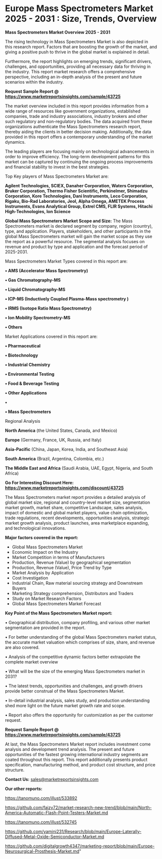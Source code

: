 # Europe Mass Spectrometers Market 2025 - 2031 : Size, Trends, Overview

<Strong> Mass Spectrometers Market Overview 2025 - 2031</strong>

The rising technology in Mass Spectrometers Market is also depicted in this research report. Factors that are boosting the growth of the market, and giving a positive push to thrive in the global market is explained in detail.

Furthermore, the report highlights on emerging trends, significant drivers, challenges, and opportunities, providing all necessary data for thriving in the industry. This report market research offers a comprehensive perspective, including an in-depth analysis of the present and future scenarios within the industry.

<strong>Request Sample Report @ <a href=https://www.marketreportsinsights.com/sample/43725>https://www.marketreportsinsights.com/sample/43725</a></strong>

The market overview included in this report provides information from a wide range of resources like government organizations, established companies, trade and industry associations, industry brokers and other such regulatory and non-regulatory bodies. The data acquired from these organizations authenticate the Mass Spectrometers research report, thereby aiding the clients in better decision making. Additionally, the data provided in this report offers a contemporary understanding of the market dynamics.

The leading players are focusing mainly on technological advancements in order to improve efficiency. The long-term development patterns for this market can be captured by continuing the ongoing process improvements and financial stability to invest in the best strategies.

Top Key players of Mass Spectrometers Market are:

<strong>Agilent Technologies, SCIEX, Danaher Corporation, Waters Corporation, Bruker Corporation, Thermo Fisher Scientific, Perkinelmer, Shimadzu Corporation, Kore Technologies, Dani Instruments, Leco Corporation, Rigaku, Bio-Rad Laboratories, Jeol, Alpha Omega, AMETEK Process Instruments, Evans Analytical Group, Extrel CMS, FLIR Systems, Hitachi High-Technologies, Ion Science</strong>

<strong><b>Global Mass Spectrometers Market Scope and Size:</b></strong>
The Mass Spectrometers market is declared segment by company, region (country), type, and application. Players, stakeholders, and other participants in the global Mass Spectrometers market will gain the market scope as they use the report as a powerful resource. The segmental analysis focuses on revenue and product by type and application and the forecast period of 2025-2031.

Mass Spectrometers Market Types covered in this report are:

<strong>•  AMS (Accelerator Mass Spectrometry)

•  Gas Chromatography-MS

•  Liquid Chromatography-MS

•  ICP-MS (Inductively Coupled Plasma-Mass spectrometry )

•  IRMS (Isotope Ratio Mass Spectrometry)

•  Ion Mobility Spectrometry-MS

•  Others</strong>

Market Applications covered in this report are:

<strong>•  Pharmaceutical

•  Biotechnology

•  Industrial Chemistry

•  Environmental Testing

•  Food & Beverage Testing

•  Other Applications

•  

•  Mass Spectrometers</strong> 

Regional Analysis

<strong>North America</strong> (the United States, Canada, and Mexico)

<strong>Europe</strong> (Germany, France, UK, Russia, and Italy)

<strong>Asia-Pacific</strong> (China, Japan, Korea, India, and Southeast Asia)

<strong>South America</strong> (Brazil, Argentina, Colombia, etc.)

<strong>The Middle East and Africa</strong> (Saudi Arabia, UAE, Egypt, Nigeria, and South Africa)

<strong>Go For Interesting Discount Here: <a href=https://www.marketreportsinsights.com/discount/43725>https://www.marketreportsinsights.com/discount/43725</a></strong>

The Mass Spectrometers market report provides a detailed analysis of global market size, regional and country-level market size, segmentation market growth, market share, competitive Landscape, sales analysis, impact of domestic and global market players, value chain optimization, trade regulations, recent developments, opportunities analysis, strategic market growth analysis, product launches, area marketplace expanding, and technological innovations.

<strong><b>Major factors covered in the report:</b></strong>
<ul>
  <li>Global Mass Spectrometers Market </li>
  <li>Economic Impact on the Industry</li>
  <li>Market Competition in terms of Manufacturers</li>
  <li>Production, Revenue (Value) by geographical segmentation</li>
  <li>Production, Revenue (Value), Price Trend by Type</li>
  <li>Market Analysis by Application</li>
  <li>Cost Investigation</li>
  <li>Industrial Chain, Raw material sourcing strategy and Downstream Buyers</li>
  <li>Marketing Strategy comprehension, Distributors and Traders</li>
  <li>Study on Market Research Factors</li>
  <li>Global Mass Spectrometers Market Forecast</li>
</ul>

<strong><b>Key Point of the Mass Spectrometers Market report:</b></strong>

• Geographical distribution, company profiling, and various other market segmentation are provided in the report.

• For better understanding of the global Mass Spectrometers market status, the accurate market valuation which comprises of size, share, and revenue are also covered.

• Analysis of the competitive dynamic factors better extrapolate the complete market overview

• What will be the size of the emerging Mass Spectrometers market in 2031?

• The latest trends, opportunities and challenges, and growth drivers provide better construal of the Mass Spectrometers Market.

• In-detail industrial analysis, sales study, and production understanding shed more light on the future market growth rate and scope.

• Report also offers the opportunity for customization as per the customer request.

<strong>Request Sample Report @ <a href=https://www.marketreportsinsights.com/sample/43725>https://www.marketreportsinsights.com/sample/43725</a></strong>

At last, the Mass Spectrometers Market report includes investment come analysis and development trend analysis. The present and future opportunities of the fastest growing international industry segments are coated throughout this report. This report additionally presents product specification, manufacturing method, and product cost structure, and price structure.

<strong>Contact Us:</strong>
sales@marketreportsinsights.com

<strong>Our other reports:</strong>

<a href=https://tanomuno.com/illust/533892>https://tanomuno.com/illust/533892</a>

<a href=https://github.com/faizy72/market-research-new-trend/blob/main/North-America-Automatic-Flash-Point-Testers-Market.md>https://github.com/faizy72/market-research-new-trend/blob/main/North-America-Automatic-Flash-Point-Testers-Market.md</a>

<a href=https://tanomuno.com/illust/532745>https://tanomuno.com/illust/532745</a>

<a href=https://github.com/yamini231/Research/blob/main/Europe-Laterally-Diffused-Metal-Oxide-Semiconductor-Market.md>https://github.com/yamini231/Research/blob/main/Europe-Laterally-Diffused-Metal-Oxide-Semiconductor-Market.md</a>

<a href=https://github.com/digitalgrowth4347/marketing-report/blob/main/Europe-Neurosurgical-Prosthesis-Market.md>https://github.com/digitalgrowth4347/marketing-report/blob/main/Europe-Neurosurgical-Prosthesis-Market.md</a>"
